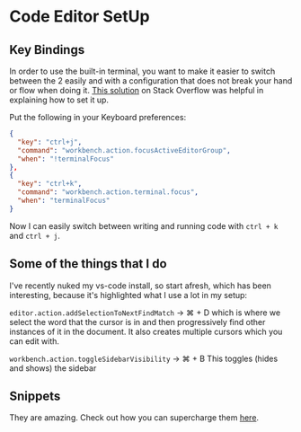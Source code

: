 # Code Editor SetUp

## Key Bindings
In order to use the built-in terminal, you want to make it easier to switch between the 2
easily and with a configuration that does not break your hand or flow when doing it.
[This solution](https://superuser.com/a/1343695) on Stack Overflow was helpful in
explaining how to set it up.

Put the following in your Keyboard preferences:
```json
{
  "key": "ctrl+j",
  "command": "workbench.action.focusActiveEditorGroup",
  "when": "!terminalFocus"
},
{
  "key": "ctrl+k",
  "command": "workbench.action.terminal.focus",
  "when": "terminalFocus"
}
```

Now I can easily switch between writing and running code with `ctrl + k` and `ctrl + j`.

## Some of the things that I do
I've recently nuked my vs-code install, so start afresh, which has been interesting, because it's highlighted what I use a lot in my setup:

`editor.action.addSelectionToNextFindMatch` -> ⌘ + D
which is where we select the word that the cursor is in and then progressively find other instances of it in the document.
It also creates multiple cursors which you can edit with.

`workbench.action.toggleSidebarVisibility` -> ⌘ + B
This toggles (hides and shows) the sidebar


## Snippets
They are amazing.
Check out how you can supercharge them [here](https://blog.logrocket.com/custom-polymorphic-code-snippets-in-vs-code-e76d8cad656b/).